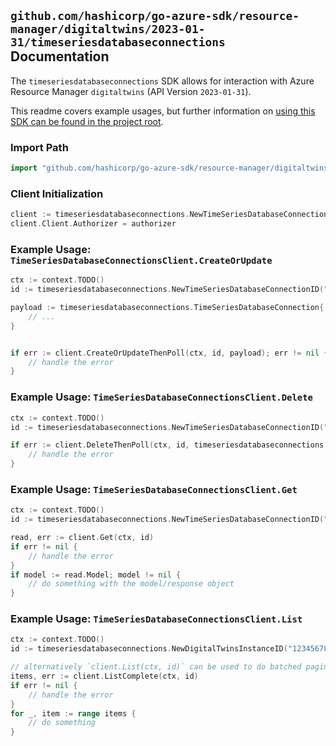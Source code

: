 
## `github.com/hashicorp/go-azure-sdk/resource-manager/digitaltwins/2023-01-31/timeseriesdatabaseconnections` Documentation

The `timeseriesdatabaseconnections` SDK allows for interaction with Azure Resource Manager `digitaltwins` (API Version `2023-01-31`).

This readme covers example usages, but further information on [using this SDK can be found in the project root](https://github.com/hashicorp/go-azure-sdk/tree/main/docs).

### Import Path

```go
import "github.com/hashicorp/go-azure-sdk/resource-manager/digitaltwins/2023-01-31/timeseriesdatabaseconnections"
```


### Client Initialization

```go
client := timeseriesdatabaseconnections.NewTimeSeriesDatabaseConnectionsClientWithBaseURI("https://management.azure.com")
client.Client.Authorizer = authorizer
```


### Example Usage: `TimeSeriesDatabaseConnectionsClient.CreateOrUpdate`

```go
ctx := context.TODO()
id := timeseriesdatabaseconnections.NewTimeSeriesDatabaseConnectionID("12345678-1234-9876-4563-123456789012", "example-resource-group", "digitalTwinsInstanceName", "timeSeriesDatabaseConnectionName")

payload := timeseriesdatabaseconnections.TimeSeriesDatabaseConnection{
	// ...
}


if err := client.CreateOrUpdateThenPoll(ctx, id, payload); err != nil {
	// handle the error
}
```


### Example Usage: `TimeSeriesDatabaseConnectionsClient.Delete`

```go
ctx := context.TODO()
id := timeseriesdatabaseconnections.NewTimeSeriesDatabaseConnectionID("12345678-1234-9876-4563-123456789012", "example-resource-group", "digitalTwinsInstanceName", "timeSeriesDatabaseConnectionName")

if err := client.DeleteThenPoll(ctx, id, timeseriesdatabaseconnections.DefaultDeleteOperationOptions()); err != nil {
	// handle the error
}
```


### Example Usage: `TimeSeriesDatabaseConnectionsClient.Get`

```go
ctx := context.TODO()
id := timeseriesdatabaseconnections.NewTimeSeriesDatabaseConnectionID("12345678-1234-9876-4563-123456789012", "example-resource-group", "digitalTwinsInstanceName", "timeSeriesDatabaseConnectionName")

read, err := client.Get(ctx, id)
if err != nil {
	// handle the error
}
if model := read.Model; model != nil {
	// do something with the model/response object
}
```


### Example Usage: `TimeSeriesDatabaseConnectionsClient.List`

```go
ctx := context.TODO()
id := timeseriesdatabaseconnections.NewDigitalTwinsInstanceID("12345678-1234-9876-4563-123456789012", "example-resource-group", "digitalTwinsInstanceName")

// alternatively `client.List(ctx, id)` can be used to do batched pagination
items, err := client.ListComplete(ctx, id)
if err != nil {
	// handle the error
}
for _, item := range items {
	// do something
}
```
